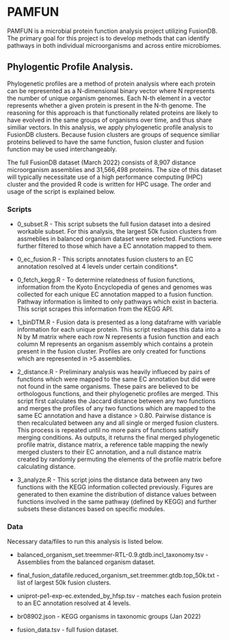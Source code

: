 # PAMFUN

PAMFUN is a microbial protein function analysis project utilizing FusionDB. The primary goal for this project is to develop methods that can identify pathways in both individual microorganisms and across entire microbiomes. 

## Phylogentic Profile Analysis.

Phylogenetic profiles are a method of protein analysis where each protein can be represented as a N-dimensional binary vector where N represents the number of unique organism genomes. Each N-th element in a vector represents whether a given protein is present in the N-th genome. The reasoning for this approach is that functionally related proteins are likely to have evolved in the same groups of organisms over time, and thus share similiar vectors. In this analysis, we apply phylogenetic profile analysis to FusionDB clusters. Because fusion clusters are groups of sequence similiar proteins believed to have the same function, fusion cluster and fusion function may be used interchangeably.

The full FusionDB dataset (March 2022) consists of 8,907 distance microorganism assemblies and 31,566,498 proteins. The size of this dataset will typically necessitate use of a high performance computing (HPC) cluster and the provided R code is written for HPC usage. The order and usage of the script is explained below.

### Scripts

 - 0_subset.R - This script subsets the full fusion dataset into a desired workable subset. For this analysis, the largest 50k fusion clusters from assmeblies in balanced organism dataset were selected. Functions were further filtered to those which have a EC annotation mapped to them.

 - 0_ec_fusion.R - This scripts annotates fusion clusters to an EC annotation resolved at 4 levels under certain conditions*.

 - 0_fetch_kegg.R - To determine relatedness of fusion functions, information from the Kyoto Encyclopedia of genes and genomes was collected for each unique EC annotation mapped to a fusion function. Pathway information is limited to only pathways which exist in bacteria. This script scrapes this information from the KEGG API. 

 - 1_binDTM.R - Fusion data is presented as a long dataframe with variable information for each unique protein. This script reshapes this data into a N by M matrix where each row N represents a fusion function and each column M represents an organism assembly which contains a protein present in the fusion cluster. Profiles are only created for functions which are represented in >5 assemblies.

 - 2_distance.R - Preliminary analysis was heavily influeced by pairs of functions which were mapped to the same EC annotation but did were not found in the same organisms. These pairs are believed to be orthologous functions, and their phylogenetic profiles are merged. This script first calculates the Jaccard distance between any two functions and merges the profiles of any two functions which are mapped to the same EC annotation and have a distance > 0.80. Pairwise distance is then recalculated between any and all single or merged fusion clusters. This process is repeated until no more pairs of functions satisify merging conditions. As outputs, it returns the final merged phylogenetic profile matrix, distance matrix, a reference table mapping the newly merged clusters to their EC annotation, and a null distance matrix created by randomly permuting the elements of the profile matrix before calculating distance.

 - 3_analyze.R - This script joins the distance data between any two functions with the KEGG information collected previously. Figures are generated to then examine the distribution of distance values between functions involved in the same pathway (defined by KEGG) and further subsets these distances based on specific modules.

### Data

Necessary data/files to run this analysis is listed below.

- balanced_organism_set.treemmer-RTL-0.9.gtdb.incl_taxonomy.tsv - Assemblies from the balanced organism dataset.

- final_fusion_datafile.reduced_organism_set.treemmer.gtdb.top_50k.txt - list of largest 50k fusion clusters.

- uniprot-pe1-exp-ec.extended_by_hfsp.tsv - matches each fusion protein to an EC annotation resolved at 4 levels.

- br08902.json - KEGG organisms in taxonomic groups (Jan 2022)

- fusion_data.tsv - full fusion dataset.
